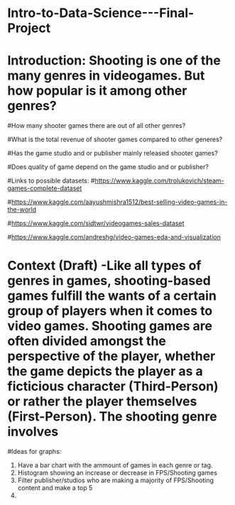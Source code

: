# Intro-to-Data-Science---Final-Project
# Introduction: Shooting is one of the many genres in videogames. But how popular is it among other genres?
  
  #How many shooter games there are out of all other genres?
  
  #What is the total revenue of shooter games compared to other generes?
  
  #Has the game studio and or publisher mainly released shooter games?
  
  #Does quality of game depend on the game studio and or publisher?
  
#Links to possible datasets:
  #https://www.kaggle.com/trolukovich/steam-games-complete-dataset
  
  #https://www.kaggle.com/aayushmishra1512/best-selling-video-games-in-the-world
  
  #https://www.kaggle.com/sidtwr/videogames-sales-dataset
 
 #https://www.kaggle.com/andreshg/video-games-eda-and-visualization
  
# Context (Draft) -Like all types of genres in games, shooting-based games fulfill the wants of a certain group of players when it comes to video games. Shooting games are often divided amongst the perspective of the player, whether the game depicts the player as a ficticious character (Third-Person) or rather the player themselves (First-Person). The shooting genre involves

#Ideas for graphs: 

1. Have a bar chart with the ammount of games in each genre or tag. 
2. Histogram showing an increase or decrease in FPS/Shooting games
3. Filter publisher/studios who are making a majority of FPS/Shooting content and make a top 5
4. 
